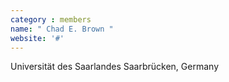 ```yaml
---
category : members
name: " Chad E. Brown " 
website: '#'
---
```

Universität des Saarlandes
Saarbrücken, Germany


